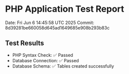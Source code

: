 # PHP Application Test Report
Date: Fri Jun  6 14:45:58 UTC 2025
Commit: 8d39281be660058d645ad1649685e908b293b83c

## Test Results
- PHP Syntax Check: ✅ Passed
- Database Connection: ✅ Passed
- Database Schema: ✅ Tables created successfully
